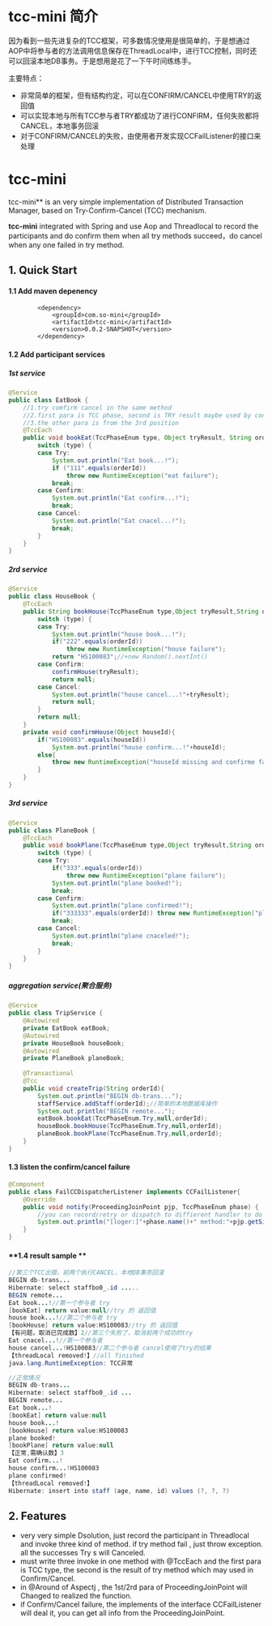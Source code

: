 # tcc-mini 简介

因为看到一些先进复杂的TCC框架，可多数情况使用是很简单的，于是想通过AOP中将参与者的方法调用信息保存在ThreadLocal中，进行TCC控制，同时还可以回滚本地DB事务。于是想用是花了一下午时间练练手。

主要特点：

- 非常简单的框架，但有结构约定，可以在CONFIRM/CANCEL中使用TRY的返回值
- 可以实现本地与所有TCC参与者TRY都成功了进行CONFIRM，任何失败都将CANCEL，本地事务回滚
- 对于CONFIRM/CANCEL的失败，由使用者开发实现CCFailListener的接口来处理



# tcc-mini

tcc-mini** is an very simple implementation of Distributed Transaction Manager, based on Try-Confirm-Cancel (TCC) mechanism.

**tcc-mini**  integrated with Spring and use Aop and Threadlocal to record the participants and do confirm them when all try methods succeed，do cancel when any one failed in try method.

## 1. Quick Start

#### 1.1 Add maven depenency

```
		<dependency>
			<groupId>com.so-mini</groupId>
			<artifactId>tcc-mini</artifactId>
			<version>0.0.2-SNAPSHOT</version>
		</dependency>
```

#### 1.2 Add participant services

##### **1st service**

```java
@Service
public class EatBook {
    //1.try comfirm cancel in the same method
    //2.first para is TCC phase, second is TRY result maybe used by confirm or cancel
    //3.the other para is from the 3rd position
	@TccEach
	public void bookEat(TccPhaseEnum type, Object tryResult, String orderId) {
		switch (type) {
		case Try:
			System.out.println("Eat book...!");
			if ("111".equals(orderId))
				throw new RuntimeException("eat failure");
			break;
		case Confirm:
			System.out.println("Eat confirm...!");
			break;
		case Cancel:
			System.out.println("Eat cnacel...!");
			break;
		}
	}
}
```

##### **2rd service**

```JAVA
@Service
public class HouseBook {
	@TccEach
	public String bookHouse(TccPhaseEnum type,Object tryResult,String orderId){
		switch (type) {
		case Try:
			System.out.println("house book...!");
			if("222".equals(orderId))
				throw new RuntimeException("house failure");
			return "HS100083";//+new Random().nextInt()
		case Confirm:
			confirmHouse(tryResult);
			return null;
		case Cancel:
			System.out.println("house cancel...!"+tryResult);
			return null;
		}
		return null;
	}
    private void confirmHouse(Object houseId){
        if("HS100083".equals(houseId)) 
            System.out.println("house confirm...!"+houseId);
        else{
            throw new RuntimeException("houseId missing and confirme failure");
        }
    }
}
```

##### **3rd service**

```java
@Service
public class PlaneBook {
	@TccEach
	public void bookPlane(TccPhaseEnum type,Object tryResult,String orderId){
		switch (type) {
		case Try:
			if("333".equals(orderId))
				throw new RuntimeException("plane failure");
			System.out.println("plane booked!");
			break;
		case Confirm:
			System.out.println("plane confirmed!");
			if("333333".equals(orderId)) throw new RuntimeException("plane Confirm failure");
			break;
		case Cancel:
			System.out.println("plane cnaceled!");
			break;
		}
	}
}
```

##### **aggregation service**(聚合服务)

```java
@Service
public class TripService {
	@Autowired
	private EatBook eatBook;
	@Autowired
	private HouseBook houseBook;
	@Autowired
	private PlaneBook planeBook;
    
    @Transactional
	@Tcc
	public void createTrip(String orderId){
        System.out.println("BEGIN db-trans...");
		staffService.addStaff(orderId);//简单的本地数据库操作
		System.out.println("BEGIN remote...");
		eatBook.bookEat(TccPhaseEnum.Try,null,orderId);
		houseBook.bookHouse(TccPhaseEnum.Try,null,orderId);
		planeBook.bookPlane(TccPhaseEnum.Try,null,orderId);
	}
}
```

#### **1.3 listen the confirm/cancel failure**

```java
@Component
public class FailCCDispatcherListener implements CCFailListener{
	@Override
	public void notify(ProceedingJoinPoint pjp, TccPhaseEnum phase) {
		//you can record/retry or dispatch to diffierent handler to do deal the failed CONFIRM/CANCEL here
		System.out.println("[loger:]"+phase.name()+" method:"+pjp.getSignature().getName()+" is failure");
	}
}
```

#### **1.4 result sample **

```java
//第三个TCC出错，前两个执行CANCEL，本地DB事务回滚
BEGIN db-trans...
Hibernate: select staffbo0_.id .....
BEGIN remote...
Eat book...!//第一个参与者 try
[bookEat] return value:null//try 的 返回值
house book...!//第二个参与者 try
[bookHouse] return value:HS100083//try 的 返回值
【有问题，取消已完成数】2//第三个失败了，取消前两个成功的try
Eat cnacel...!//第一个参与者
house cancel...!HS100083//第二个参与者 cancel使用了try的结果
【threadLocal removed!】//all finished
java.lang.RuntimeException: TCC异常
```

```java
//正常情况
BEGIN db-trans...
Hibernate: select staffbo0_.id ...
BEGIN remote...
Eat book...!
[bookEat] return value:null
house book...!
[bookHouse] return value:HS100083
plane booked!
[bookPlane] return value:null
【正常,需确认数】3
Eat confirm...!
house confirm...!HS100083
plane confirmed!
【threadLocal removed!】
Hibernate: insert into staff (age, name, id) values (?, ?, ?)
```



## 2. Features

- very very simple Dsolution, just record the participant in Threadlocal and invoke three kind of method. if try method fail , just throw exception. all the successes Try s will Canceled.
- must write three invoke in one method with @TccEach and the first para is TCC type, the second is the result of try method which may used in Confirm/Cancel.
- in @Around of Aspectj , the 1st/2rd para of ProceedingJoinPoint will Changed to realized the function.
- if Confirm/Cancel failure, the implements of the interface CCFailListener will deal it, you can get all info from the ProceedingJoinPoint.

